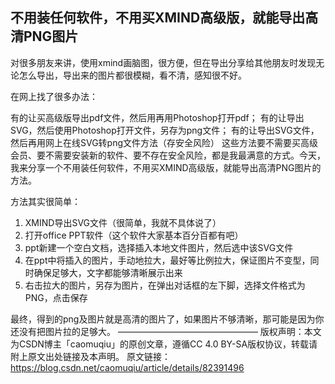 ## 不用装任何软件，不用买XMIND高级版，就能导出高清PNG图片
对很多朋友来讲，使用xmind画脑图，很方便，但在导出分享给其他朋友时发现无论怎么导出，导出来的图片都很模糊，看不清，感知很不好。

在网上找了很多办法：

有的让买高级版导出pdf文件，然后用再用Photoshop打开pdf；
有的让导出SVG，然后使用Photoshop打开文件，另存为png文件；
有的让导出SVG文件，然后再用网上在线SVG转png文件方法（存安全风险）
这些方法要不需要买高级会员、要不需要安装新的软件、要不存在安全风险，都是我最满意的方式。今天，我来分享一个不用装任何软件，不用买XMIND高级版，就能导出高清PNG图片的方法。

方法其实很简单：
1. XMIND导出SVG文件（很简单，我就不具体说了）
2. 打开office PPT软件（这个软件大家基本百分百都有吧）
3. ppt新建一个空白文档，选择插入本地文件图片，然后选中该SVG文件
4. 在ppt中将插入的图片，手动地拉大，最好等比例拉大，保证图片不变型，同时确保足够大，文字都能够清晰展示出来
5. 右击拉大的图片，另存为图片，在弹出对话框的左下脚，选择文件格式为PNG，点击保存

最终，得到的png及图片就是高清的图片了，如果图片不够清晰，那可能是因为你还没有把图片拉的足够大。
————————————————
版权声明：本文为CSDN博主「caomuqiu」的原创文章，遵循CC 4.0 BY-SA版权协议，转载请附上原文出处链接及本声明。
原文链接：https://blog.csdn.net/caomuqiu/article/details/82391496
